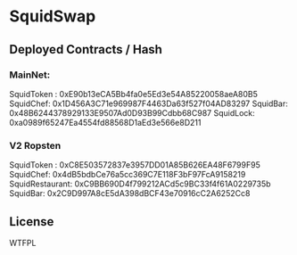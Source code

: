# SquidSwap 

## Deployed Contracts / Hash

### MainNet:
SquidToken : 0xE90b13eCA5Bb4fa0e5Ed3e54A85220058aeA80B5
SquidChef: 0x1D456A3C71e969987F4463Da63f527f04AD83297
SquidBar: 0x48B6244378929133E9507Ad0D93B99Cdbb68C987
SquidLock: 0xa0989f65247Ea4554fd88568D1aEd3e566e8D211

### V2 Ropsten
SquidToken : 0xC8E503572837e3957DD01A85B626EA48F6799F95
SquidChef: 0x4dB5bdbCe76a5cc369C7E118F3bF97FcA9158219
SquidRestaurant: 0xC9BB690D4f799212ACd5c9BC33f4f61A0229735b
SquidBar: 0x2C9D997A8cE5dA398dBCF43e70916cC2A6252Cc8

## License

WTFPL